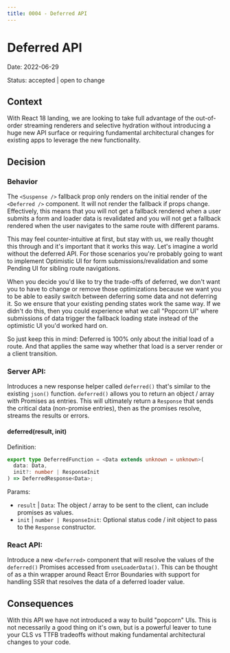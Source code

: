 ```yaml
---
title: 0004 - Deferred API
---
```


# Deferred API

Date: 2022-06-29

Status: accepted | open to change

## Context

With React 18 landing, we are looking to take full advantage of the out-of-order streaming renderers and selective hydration without introducing a huge new API surface or requiring fundamental architectural changes for existing apps to leverage the new functionality.

## Decision

### Behavior

The `<Suspense />` fallback prop only renders on the initial render of the `<Deferred />` component. It will not render the fallback if props change. Effectively, this means that you will not get a fallback rendered when a user submits a form and loader data is revalidated and you will not get a fallback rendered when the user navigates to the same route with different params.

This may feel counter-intuitive at first, but stay with us, we really thought this through and it's important that it works this way. Let's imagine a world without the deferred API. For those scenarios you're probably going to want to implement Optimistic UI for form submissions/revalidation and some Pending UI for sibling route navigations.

When you decide you'd like to try the trade-offs of deferred, we don't want you to have to change or remove those optimizations because we want you to be able to easily switch between deferring some data and not deferring it. So we ensure that your existing pending states work the same way. If we didn't do this, then you could experience what we call "Popcorn UI" where submissions of data trigger the fallback loading state instead of the optimistic UI you'd worked hard on.

So just keep this in mind: Deferred is 100% only about the initial load of a route. And that applies the same way whether that load is a server render or a client transition.

### Server API:

Introduces a new response helper called `deferred()` that's similar to the existing `json()` function. `deferred()` allows you to return an object / array with Promises as entries. This will ultimately return a `Response` that sends the critical data (non-promise entries), then as the promises resolve, streams the results or errors.

#### **deferred(result, init)**

Definition:

```ts
export type DeferredFunction = <Data extends unknown = unknown>(
  data: Data,
  init?: number | ResponseInit
) => DeferredResponse<Data>;
```

Params:

- `result` | `Data`: The object / array to be sent to the client, can include promises as values.
- `init` | `number | ResponseInit`: Optional status code / init object to pass to the `Response` constructor.

### React API:

Introduce a new `<Deferred>` component that will resolve the values of the `deferred()` Promises accessed from `useLoaderData()`. This can be thought of as a thin wrapper around React Error Boundaries with support for handling SSR that resolves the data of a deferred loader value.

## Consequences

With this API we have not introduced a way to build "popcorn" UIs. This is not necessarily a good thing on it's own, but is a powerful leaver to tune your CLS vs TTFB tradeoffs without making fundamental architectural changes to your code.
